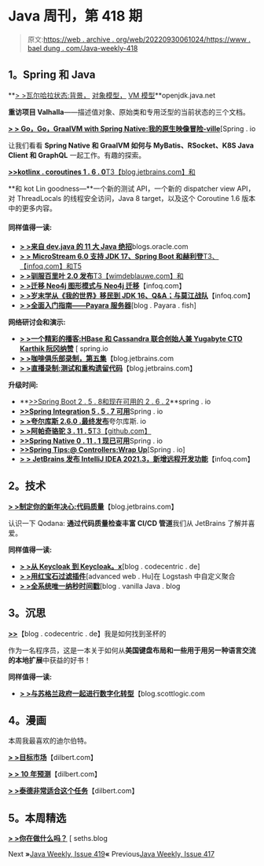 # Java 周刊，第 418 期

> 原文:[https://web . archive . org/web/20220930061024/https://www . bael dung . com/Java-weekly-418](https://web.archive.org/web/20220930061024/https://www.baeldung.com/java-weekly-418)

## **1。Spring 和 Java**

**[> >瓦尔哈拉状态:背景，](https://web.archive.org/web/20220921030726/https://openjdk.java.net/projects/valhalla/design-notes/state-of-valhalla/01-background) [对象模型，](https://web.archive.org/web/20220921030726/https://openjdk.java.net/projects/valhalla/design-notes/state-of-valhalla/02-object-model) [VM 模型](https://web.archive.org/web/20220921030726/https://openjdk.java.net/projects/valhalla/design-notes/state-of-valhalla/03-vm-model)**openjdk.java.net

**重访项目 Valhalla**——描述值对象、原始类和专用泛型的当前状态的三个文档。

[**> > Go，Go，GraalVM with Spring Native:我的原生映像冒险-ville**](https://web.archive.org/web/20220921030726/https://spring.io/blog/2021/12/29/go-go-graalvm-with-spring-native-my-adventures-in-native-image-ville)[Spring . io

让我们看看 **Spring Native 和 GraalVM 如何与 MyBatis、RSocket、K8S Java Client 和 GraphQL** 一起工作。有趣的探索。

[**>>kotlinx . coroutines 1 . 6 . 0**T3【blog.jetbrains.com】和](https://web.archive.org/web/20220921030726/https://blog.jetbrains.com/kotlin/2021/12/introducing-kotlinx-coroutines-1-6-0/)

**和 kot Lin goodness—**一个新的测试 API，一个新的 dispatcher view API，对 ThreadLocals 的线程安全访问，Java 8 target，以及这个 Coroutine 1.6 版本中的更多内容。

#### **同样值得一读:**

*   [**> >来自 dev.java 的 11 大 Java 绝招**](https://web.archive.org/web/20220921030726/https://blogs.oracle.com/javamagazine/post/java-11-tricks-generics-inheritance-jshell)blogs.oracle.com
*   [**> > MicroStream 6.0 支持 JDK 17、Spring Boot 和赫利登**T3、【infoq.com】和T5](https://web.archive.org/web/20220921030726/https://www.infoq.com/news/2021/12/microstream-storage-engine-6/)
*   [**> >驯服百里叶 2.0 发布**T3【wimdeblauwe.com】和](https://web.archive.org/web/20220921030726/https://www.wimdeblauwe.com/blog/2021/12/23/taming-thymeleaf-2.0-release/)
*   [**> >迁移 Neo4j 图形模式与 Neo4j 迁移**](https://web.archive.org/web/20220921030726/https://www.infoq.com/news/2021/12/neo4j-migrations/)【infoq.com】
*   [**> >岁末学从《我的世界》移民到 JDK 16、Q&A；与莫江战队**](https://web.archive.org/web/20220921030726/https://www.infoq.com/news/2021/12/minecrafts-jdk16-migration/)【infoq.com】
*   [**> >全面入门指南——Payara 服务器**](https://web.archive.org/web/20220921030726/https://blog.payara.fish/comprehensive-getting-started-guide)[blog . Payara . fish]

**网络研讨会和演示:**

*   [**> >一个精彩的播客:HBase 和 Cassandra 联合创始人兼 Yugabyte CTO Karthik 阮冈纳赞**](https://web.archive.org/web/20220921030726/https://spring.io/blog/2021/12/23/a-bootiful-podcast-hbase-and-cassandra-cofounder-and-yugabyte-cto-karthik-ranganathan) [ spring.io
*   [**> >咖啡俱乐部录制，第五集**](https://web.archive.org/web/20220921030726/https://blog.jetbrains.com/idea/2021/12/recording-of-coffee-club-episode-5/)【blog.jetbrains.com
*   [**> >直播录制:测试和重构遗留代码**](https://web.archive.org/web/20220921030726/https://blog.jetbrains.com/idea/2021/12/live-stream-recording-testing-and-refactoring-legacy-code/)【blog.jetbrains.com】

**升级时间:**

*   **[>>Spring Boot 2 . 5 . 8](https://web.archive.org/web/20220921030726/https://spring.io/blog/2021/12/21/spring-boot-2-5-8-available-now)[和现在可用的 2 . 6 . 2](https://web.archive.org/web/20220921030726/https://spring.io/blog/2021/12/21/spring-boot-2-6-2-available-now)**spring . io
*   [**>>Spring Integration 5 . 5 . 7 可用**](https://web.archive.org/web/20220921030726/https://spring.io/blog/2021/12/21/spring-integration-5-5-7-available)Spring . io
*   [**> >夸尔库斯 2.6.0 .最终发布**](https://web.archive.org/web/20220921030726/https://quarkus.io/blog/quarkus-2-6-0-final-released/)夸尔库斯. io
*   [**> >阿帕奇骆驼 3 . 11 . 5**T3【github.com】](https://web.archive.org/web/20220921030726/https://github.com/apache/camel/releases/tag/camel-3.11.5)
*   [**>>Spring Native 0 . 11 . 1 现已可用**](https://web.archive.org/web/20220921030726/https://spring.io/blog/2021/12/22/spring-native-0-11-1-available-now)Spring . io
*   [**>>Spring Tips:@ Controllers:Wrap Up**](https://web.archive.org/web/20220921030726/https://spring.io/blog/2021/12/22/spring-tips-controllers-wrap-up)[Spring . io]
*   [**> > JetBrains 发布 IntelliJ IDEA 2021.3，新增远程开发功能**](https://web.archive.org/web/20220921030726/https://www.infoq.com/news/2021/12/jetbreans-intellij-2021-3/)【infoq.com】

## **2。技术**

[**> >制定你的新年决心:代码质量**](https://web.archive.org/web/20220921030726/https://blog.jetbrains.com/idea/2021/12/make-your-new-year-s-resolution-code-quality/)【blog.jetbrains.com】

认识一下 Qodana: **通过代码质量检查丰富 CI/CD 管道**我们从 JetBrains 了解并喜爱。

**同样值得一读:**

*   [**> >从 Keycloak 到 Keycloak。x**](https://web.archive.org/web/20220921030726/https://blog.codecentric.de/en/2021/12/keycloak-keycloak-x/)[blog . codecentric . de]
*   [**> >用红宝石过滤插件**](https://web.archive.org/web/20220921030726/https://advancedweb.hu/custom-aggregations-in-logstash-with-the-ruby-filter-plugin/)[advanced web . Hu]在 Logstash 中自定义聚合
*   [**> >全系统唯一纳秒时间戳**](https://web.archive.org/web/20220921030726/http://blog.vanillajava.blog/2021/12/system-wide-unique-nanosecond-timestamps.html)[blog . vanilla Java . blog

## **3。沉思**

[**>>**](https://web.archive.org/web/20220921030726/https://blog.codecentric.de/en/2021/12/how-i-found-the-holy-grail-of-keyboard-layouts/)【blog . codecentric . de】我是如何找到圣杯的

作为一名程序员，这是一本关于如何从**美国键盘布局和一些用于用另一种语言交流的本地扩展**中获益的好书！

**同样值得一读:**

*   [**> >与苏格兰政府一起进行数字化转型**](https://web.archive.org/web/20220921030726/https://blog.scottlogic.com/2021/12/21/delivering-digital-transformation-with-the-scottish-government.html)【blog.scottlogic.com

## **4。漫画**

本周我最喜欢的迪尔伯特。

[**> >目标市场**](https://web.archive.org/web/20220921030726/https://dilbert.com/strip/2021-12-29)【dilbert.com】

[**> > 10 年预测**](https://web.archive.org/web/20220921030726/https://dilbert.com/strip/2021-12-26)【dilbert.com】

[**> >泰德非常适合这个任务**](https://web.archive.org/web/20220921030726/https://dilbert.com/strip/2021-12-24)【dilbert.com】

## **5。本周精选**

**[> >你在做什么吗？](https://web.archive.org/web/20220921030726/https://seths.blog/2011/03/are-you-making-something/)** [ seths.blog

Next **»**[Java Weekly, Issue 419](/web/20220921030726/https://www.baeldung.com/java-weekly-419)**«** Previous[Java Weekly, Issue 417](/web/20220921030726/https://www.baeldung.com/java-weekly-417)